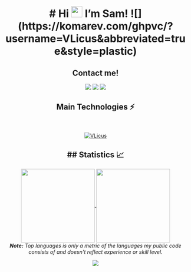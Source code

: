 <h1 align="center">
 # Hi <img src="https://raw.githubusercontent.com/MartinHeinz/MartinHeinz/master/wave.gif" width="30px"> I’m Sam!</strong> </img> 
![](https://komarev.com/ghpvc/?username=VLicus&abbreviated=true&style=plastic)
 </h1>

<h2 align="center"> Contact me! </h2>
<p align="center">
  <a href="mailto:samu.cobas.ort@gmail.com" target="_blank"><img src="https://img.shields.io/badge/-Gmail-0D1117?style=for-the-badge&logo=gmail"></a>
  <a href="https://www.linkedin.com/in/samuel-cobas/" target="_blank"><img src="https://img.shields.io/badge/-LinkedIn-0D1117?style=for-the-badge&logo=linkedin"></a>
  <a href="assets/cv_samuel_cobas_ortiz.png" target="_blank" download="Resume.pdf"><img src="https://img.shields.io/badge/-Resume-0D1117?style=for-the-badge&logo=Revolt.chat"></a>
</p>

<h2 align="center">Main Technologies ⚡</h2>

<br/>

<p align="center">
 
<a href="https://www.linkedin.com/in/samuel-cobas/" target="_blank">
<img align="center" src="https://img.shields.io/badge/LinkedIn-0077B5?style=for-the-badge&logo=linkedin&logoColor=white" 
alt="VLicus" />
 
</a>
</p>

<h2 align="center">
## Statistics 📈
</h2>

<div align="center"> 
<a href="https://github.com/VLicus">
  <img height=200 align="center" src="https://github-readme-stats.vercel.app/api?username=VLicus&show_icons=true&theme=radical" />
</a>
<a href="https://github.com/VLicus">
  <img height=200 align="center" src="https://github-readme-stats.vercel.app/api/top-langs?username=VLicus&theme=radical&layout=compact&langs_count=8&card_width=320" />
</a>
<br/>
    <i><b>Note:</b> Top languages is only a metric of the languages my public code consists of and doesn't reflect experience or skill level. </i>
</div>

<p align="center">
  <a href="#"><img src="https://readme-typing-svg.herokuapp.com?font=Bitter&duration=3000&color=a110e3&background=01010100&center=true&vCenter=true&lines=Thank+you!"></a>
</p>
